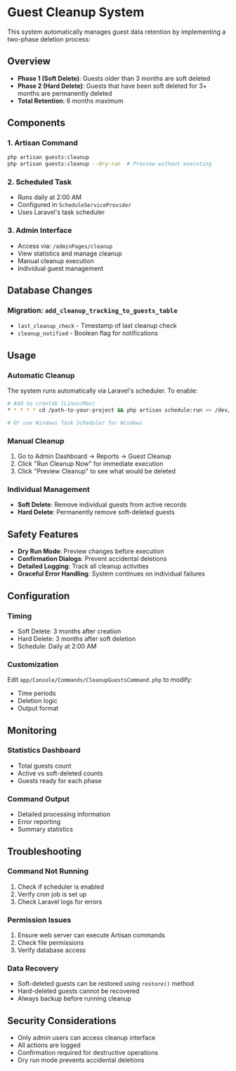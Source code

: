# Guest Cleanup System

This system automatically manages guest data retention by implementing a two-phase deletion process:

## Overview

- **Phase 1 (Soft Delete)**: Guests older than 3 months are soft deleted
- **Phase 2 (Hard Delete)**: Guests that have been soft deleted for 3+ months are permanently deleted
- **Total Retention**: 6 months maximum

## Components

### 1. Artisan Command
```bash
php artisan guests:cleanup
php artisan guests:cleanup --dry-run  # Preview without executing
```

### 2. Scheduled Task
- Runs daily at 2:00 AM
- Configured in `ScheduleServiceProvider`
- Uses Laravel's task scheduler

### 3. Admin Interface
- Access via: `/adminPages/cleanup`
- View statistics and manage cleanup
- Manual cleanup execution
- Individual guest management

## Database Changes

### Migration: `add_cleanup_tracking_to_guests_table`
- `last_cleanup_check` - Timestamp of last cleanup check
- `cleanup_notified` - Boolean flag for notifications

## Usage

### Automatic Cleanup
The system runs automatically via Laravel's scheduler. To enable:
```bash
# Add to crontab (Linux/Mac)
* * * * * cd /path-to-your-project && php artisan schedule:run >> /dev/null 2>&1

# Or use Windows Task Scheduler for Windows
```

### Manual Cleanup
1. Go to Admin Dashboard → Reports → Guest Cleanup
2. Click "Run Cleanup Now" for immediate execution
3. Click "Preview Cleanup" to see what would be deleted

### Individual Management
- **Soft Delete**: Remove individual guests from active records
- **Hard Delete**: Permanently remove soft-deleted guests

## Safety Features

- **Dry Run Mode**: Preview changes before execution
- **Confirmation Dialogs**: Prevent accidental deletions
- **Detailed Logging**: Track all cleanup activities
- **Graceful Error Handling**: System continues on individual failures

## Configuration

### Timing
- Soft Delete: 3 months after creation
- Hard Delete: 3 months after soft deletion
- Schedule: Daily at 2:00 AM

### Customization
Edit `app/Console/Commands/CleanupGuestsCommand.php` to modify:
- Time periods
- Deletion logic
- Output format

## Monitoring

### Statistics Dashboard
- Total guests count
- Active vs soft-deleted counts
- Guests ready for each phase

### Command Output
- Detailed processing information
- Error reporting
- Summary statistics

## Troubleshooting

### Command Not Running
1. Check if scheduler is enabled
2. Verify cron job is set up
3. Check Laravel logs for errors

### Permission Issues
1. Ensure web server can execute Artisan commands
2. Check file permissions
3. Verify database access

### Data Recovery
- Soft-deleted guests can be restored using `restore()` method
- Hard-deleted guests cannot be recovered
- Always backup before running cleanup

## Security Considerations

- Only admin users can access cleanup interface
- All actions are logged
- Confirmation required for destructive operations
- Dry run mode prevents accidental deletions
